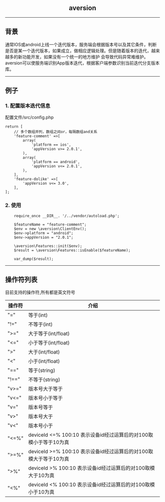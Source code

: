 <center> <h2>aversion</h2></center >

------------
背景
------------

通常IOS或android上线一个迭代版本，服务端会根据版本号以及其它条件，判断是否是某一个迭代版本，如果成立，做相应逻辑处理。但是随着版本的迭代，越来越多的新功能开发，如果没有一个统一的地方维护
会导致代码异常难维护。aversion可以使服务端识别App版本迭代，根据客户端参数识别当前迭代分支版本库。

------------
例子
------------

### 1. 配置版本迭代信息

配置文件/src/config.php
```
return [
    // 多个数组并列，数组之间or，每隔数组and关系
    'feature-comment' =>[
        array(
            'platform == ios',
            'appVersion v>= 2.0.1',
        ),
        array(
            'platform == android',
            'appVersion v<= 2.0.1',
        ),
    ],
    'feature-dolike' =>[
        'appVersion v<= 3.0',
    ],
];
```

### 2. 使用


```
    require_once __DIR__. '/../vendor/autoload.php';
    
    $featureName = "feature-comment";
    $env = new \aversion\ClientEnv();
    $env->platform = "android";
    $env->appVersion = "2.0.1";
    
    \aversion\Features::init($env);
    $result = \aversion\Features::isEnable($featureName);
    
    var_dump($result);
```

------------
操作符列表
------------

目前支持的操作符,所有都是英文符号

| 操作符 | 介绍 |
| --- | --- |
|"="| 等于(int)|
| "!="| 不等于(int)|
 | ">="| 大于等于(int/float)|
 | "<="| 小于等于(int/float)|
 | ">"|大于(int/float)|
 | "<"| 小于(int/float)|
 | "=="| 等于(string)|
 | "!=="| 不等于(string)|
 | "v>="| 版本号大于等于|
 | "v<="| 版本号小于等于|
 | "v="|版本号等于|
 | "v>"| 版本号大于|
 | "v<"| 版本号小于|
 | "<=%"| deviceId <=% 100:10  表示设备id经过运算后的对100取模小于等于10为真|
 | ">=%"| deviceId >=% 100:10  表示设备id经过运算后的对100取模大于等于10为真|
 | ">%"| deviceId >% 100:10  表示设备id经过运算后的对100取模大于10为真|
 | "<%"|  deviceId <% 100:10  表示设备id经过运算后的对100取模小于10为真|


